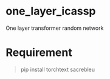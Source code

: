 # one_layer_icassp
One layer transformer random network


# Requirement
> pip install torchtext sacrebleu

